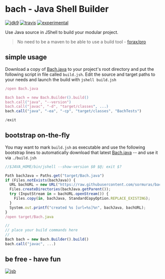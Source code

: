 # bach - Java Shell Builder
 
[![jdk9](https://img.shields.io/badge/jdk-9-blue.svg)](https://docs.oracle.com/javase/9/index.html)
[![travis](https://travis-ci.org/sormuras/bach.svg?branch=master)](https://travis-ci.org/sormuras/bach)
[![experimental](https://img.shields.io/badge/api-experimental-yellow.svg)](https://jitpack.io/com/github/sormuras/bach/master-SNAPSHOT/javadoc/)

Use Java source in JShell to build your modular project.

> No need to be a maven to be able to use a build tool - [forax/pro](https://github.com/forax/pro)

## simple usage

Download a copy of [Bach.java] to your project's root directory and put the
following script in file called `build.jsh`. Edit the source and target paths
to your needs and launch the build with `jshell build.jsh`

```javascript
/open Bach.java

Bach bach = new Bach.Builder().build()
bach.call("java", "--version")
bach.call("javac", "-d", "target/classes", ...)
bach.call("java", "-ea", "-cp", "target/classes", "BachTests")

/exit
```

## bootstrap on-the-fly

You may want to mark `build.jsh` as executable and use the following bootstrap
lines to automatically download that latest [Bach.java] -- and use it via
`./build.jsh`

```javascript
//$JAVA_HOME/bin/jshell --show-version $0 $@; exit $?

Path bachJava = Paths.get("target/Bach.java")
if (Files.notExists(bachJava)) {
  URL bachURL = new URL("https://raw.githubusercontent.com/sormuras/bach/master/src/main/java/Bach.java");
  Files.createDirectories(bachJava.getParent());
  try (InputStream in = bachURL.openStream()) {
    Files.copy(in, bachJava, StandardCopyOption.REPLACE_EXISTING);
  }
  System.out.printf("created %s [url=%s]%n", bachJava, bachURL);
}
/open target/Bach.java

//
// place your build commands here
//
Bach bach = new Bach.Builder().build()
bach.call("javac", ...)
```

## be free - have fun
[![jsb](https://upload.wikimedia.org/wikipedia/commons/thumb/6/65/Bachsiegel.svg/220px-Bachsiegel.svg.png)](https://wikipedia.org/wiki/Johann_Sebastian_Bach)

[Bach.java]: https://github.com/sormuras/bach/blob/master/src/main/java/Bach.java
